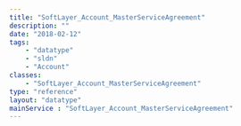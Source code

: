 ```yaml
---
title: "SoftLayer_Account_MasterServiceAgreement"
description: ""
date: "2018-02-12"
tags:
    - "datatype"
    - "sldn"
    - "Account"
classes:
    - "SoftLayer_Account_MasterServiceAgreement"
type: "reference"
layout: "datatype"
mainService : "SoftLayer_Account_MasterServiceAgreement"
---
```

